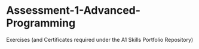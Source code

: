 # Assessment-1-Advanced-Programming
Exercises (and Certificates required under the A1 Skills Portfolio Repository)
